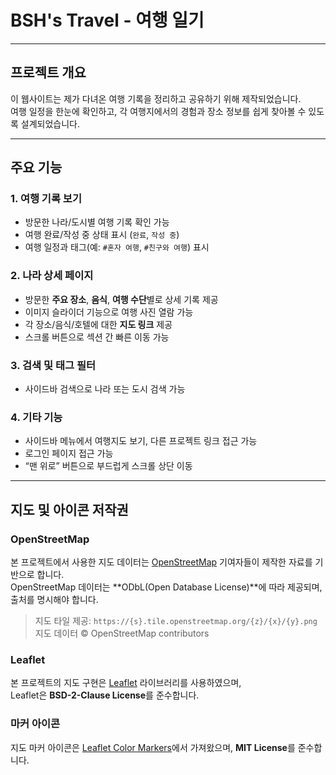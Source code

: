 # BSH's Travel - 여행 일기

---

## 프로젝트 개요
이 웹사이트는 제가 다녀온 여행 기록을 정리하고 공유하기 위해 제작되었습니다.  
여행 일정을 한눈에 확인하고, 각 여행지에서의 경험과 장소 정보를 쉽게 찾아볼 수 있도록 설계되었습니다.  

---

## 주요 기능

### 1. 여행 기록 보기
- 방문한 나라/도시별 여행 기록 확인 가능  
- 여행 완료/작성 중 상태 표시 (`완료`, `작성 중`)  
- 여행 일정과 태그(예: `#혼자 여행`, `#친구와 여행`) 표시  

### 2. 나라 상세 페이지
- 방문한 **주요 장소**, **음식**, **여행 수단**별로 상세 기록 제공  
- 이미지 슬라이더 기능으로 여행 사진 열람 가능  
- 각 장소/음식/호텔에 대한 **지도 링크** 제공  
- 스크롤 버튼으로 섹션 간 빠른 이동 가능  

### 3. 검색 및 태그 필터
- 사이드바 검색으로 나라 또는 도시 검색 가능

### 4. 기타 기능
- 사이드바 메뉴에서 여행지도 보기, 다른 프로젝트 링크 접근 가능  
- 로그인 페이지 접근 가능  
- “맨 위로” 버튼으로 부드럽게 스크롤 상단 이동  

---

## 지도 및 아이콘 저작권

### OpenStreetMap
본 프로젝트에서 사용한 지도 데이터는 [OpenStreetMap](https://www.openstreetmap.org/) 기여자들이 제작한 자료를 기반으로 합니다.  
OpenStreetMap 데이터는 **ODbL(Open Database License)**에 따라 제공되며, 출처를 명시해야 합니다.  
> 지도 타일 제공: `https://{s}.tile.openstreetmap.org/{z}/{x}/{y}.png`  
> 지도 데이터 © OpenStreetMap contributors

### Leaflet
본 프로젝트의 지도 구현은 [Leaflet](https://leafletjs.com/) 라이브러리를 사용하였으며,  
Leaflet은 **BSD-2-Clause License**를 준수합니다.

### 마커 아이콘
지도 마커 아이콘은 [Leaflet Color Markers](https://github.com/pointhi/leaflet-color-markers)에서 가져왔으며, **MIT License**를 준수합니다.

